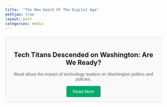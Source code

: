 ```yaml
---
title:  "The New Epoch Of The Digital Age"
mathjax: true
layout: post
categories: media
---
```


<!DOCTYPE html>
<html>
<head>
<style>
    .medium-post {
        border: 1px solid #ddd;
        padding: 15px;
        border-radius: 8px;
        background-color: #f9f9f9;
        max-width: 600px;
        margin: 20px auto;
        text-align: center;
    }

    .medium-post h2 {
        color: #333;
        font-family: Arial, sans-serif;
    }

    .medium-post p {
        color: #666;
        font-family: Arial, sans-serif;
    }

    .medium-post a {
        display: inline-block;
        padding: 10px 20px;
        background-color: #00ab6c;
        color: white;
        border-radius: 4px;
        text-decoration: none;
        font-family: Arial, sans-serif;
    }

    .medium-post a:hover {
        background-color: #008c5a;
    }
</style>
</head>
<body>

<div class="medium-post">
    <h2>Tech Titans Descended on Washington: Are We Ready?</h2>
    <p>Read about the impact of technology leaders on Washington politics and policies.</p>
    <a href="https://medium.com/forum-for-ethical-technology-advancement/tech-titans-descended-on-washington-are-we-ready-918195435b63" target="_blank">Read More</a>
</div>

</body>
</html>
